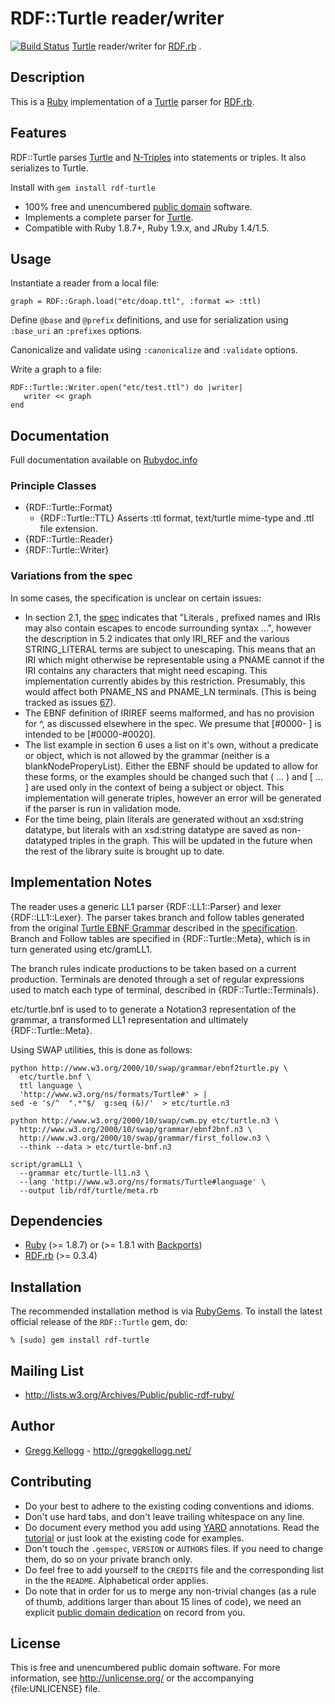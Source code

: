 # RDF::Turtle reader/writer
[![Build Status](https://secure.travis-ci.org/ruby-rdf/rdf-turtle.png?branch=master)](http://travis-ci.org/ruby-rdf/rdf-turtle)
[Turtle][] reader/writer for [RDF.rb][RDF.rb] .

## Description
This is a [Ruby][] implementation of a [Turtle][] parser for [RDF.rb][].

## Features
RDF::Turtle parses [Turtle][Turtle] and [N-Triples][N-Triples] into statements or triples. It also serializes to Turtle.

Install with `gem install rdf-turtle`

* 100% free and unencumbered [public domain](http://unlicense.org/) software.
* Implements a complete parser for [Turtle][].
* Compatible with Ruby 1.8.7+, Ruby 1.9.x, and JRuby 1.4/1.5.

## Usage
Instantiate a reader from a local file:

    graph = RDF::Graph.load("etc/doap.ttl", :format => :ttl)

Define `@base` and `@prefix` definitions, and use for serialization using `:base_uri` an `:prefixes` options.

Canonicalize and validate using `:canonicalize` and `:validate` options.

Write a graph to a file:

    RDF::Turtle::Writer.open("etc/test.ttl") do |writer|
       writer << graph
    end

## Documentation
Full documentation available on [Rubydoc.info][Turtle doc]

### Principle Classes
* {RDF::Turtle::Format}
  * {RDF::Turtle::TTL}
    Asserts :ttl format, text/turtle mime-type and .ttl file extension.
* {RDF::Turtle::Reader}
* {RDF::Turtle::Writer}

### Variations from the spec
In some cases, the specification is unclear on certain issues:

* In section 2.1, the [spec][Turtle] indicates that "Literals ,
  prefixed names and IRIs may also contain escapes to encode surrounding syntax ...",
  however the description in 5.2 indicates that only IRI\_REF and the various STRING\_LITERAL terms
  are subject to unescaping. This means that an IRI which might otherwise be representable using a PNAME
  cannot if the IRI contains any characters that might need escaping. This implementation currently abides
  by this restriction. Presumably, this would affect both PNAME\_NS and PNAME\_LN terminals.
  (This is being tracked as issues [67](http://www.w3.org/2011/rdf-wg/track/issues/67)).
* The EBNF definition of IRIREF seems malformed, and has no provision for \^, as discussed elsewhere in the spec.
  We presume that [#0000- ] is intended to be [#0000-#0020].
* The list example in section 6 uses a list on it's own, without a predicate or object, which is not allowed
  by the grammar (neither is a blankNodeProperyList). Either the EBNF should be updated to allow for these
  forms, or the examples should be changed such that ( ... ) and [ ... ] are used only in the context of being
  a subject or object. This implementation will generate triples, however an error will be generated if the
  parser is run in validation mode.
* For the time being, plain literals are generated without an xsd:string datatype, but literals with an xsd:string
  datatype are saved as non-datatyped triples in the graph. This will be updated in the future when the rest of the
  library suite is brought up to date.

## Implementation Notes
The reader uses a generic LL1 parser {RDF::LL1::Parser} and lexer {RDF::LL1::Lexer}. The parser takes branch and follow
tables generated from the original [Turtle EBNF Grammar][Turtle EBNF] described in the [specification][Turtle]. Branch and Follow tables are specified in {RDF::Turtle::Meta}, which is in turn
generated using etc/gramLL1.

The branch rules indicate productions to be taken based on a current production. Terminals are denoted
through a set of regular expressions used to match each type of terminal, described in {RDF::Turtle::Terminals}.

etc/turtle.bnf is used to to generate a Notation3 representation of the grammar, a transformed LL1 representation and ultimately {RDF::Turtle::Meta}.

Using SWAP utilities, this is done as follows:

    python http://www.w3.org/2000/10/swap/grammar/ebnf2turtle.py \
      etc/turtle.bnf \
      ttl language \
      'http://www.w3.org/ns/formats/Turtle#' > |
    sed -e 's/^  ".*"$/  g:seq (&)/'  > etc/turtle.n3
      
    python http://www.w3.org/2000/10/swap/cwm.py etc/turtle.n3 \
      http://www.w3.org/2000/10/swap/grammar/ebnf2bnf.n3 \
      http://www.w3.org/2000/10/swap/grammar/first_follow.n3 \
      --think --data > etc/turtle-bnf.n3
    
    script/gramLL1 \
      --grammar etc/turtle-ll1.n3 \
      --lang 'http://www.w3.org/ns/formats/Turtle#language' \
      --output lib/rdf/turtle/meta.rb
    
      
## Dependencies

* [Ruby](http://ruby-lang.org/) (>= 1.8.7) or (>= 1.8.1 with [Backports][])
* [RDF.rb](http://rubygems.org/gems/rdf) (>= 0.3.4)

## Installation

The recommended installation method is via [RubyGems](http://rubygems.org/).
To install the latest official release of the `RDF::Turtle` gem, do:

    % [sudo] gem install rdf-turtle

## Mailing List
* <http://lists.w3.org/Archives/Public/public-rdf-ruby/>

## Author
* [Gregg Kellogg](http://github.com/gkellogg) - <http://greggkellogg.net/>

## Contributing
* Do your best to adhere to the existing coding conventions and idioms.
* Don't use hard tabs, and don't leave trailing whitespace on any line.
* Do document every method you add using [YARD][] annotations. Read the
  [tutorial][YARD-GS] or just look at the existing code for examples.
* Don't touch the `.gemspec`, `VERSION` or `AUTHORS` files. If you need to
  change them, do so on your private branch only.
* Do feel free to add yourself to the `CREDITS` file and the corresponding
  list in the the `README`. Alphabetical order applies.
* Do note that in order for us to merge any non-trivial changes (as a rule
  of thumb, additions larger than about 15 lines of code), we need an
  explicit [public domain dedication][PDD] on record from you.

## License
This is free and unencumbered public domain software. For more information,
see <http://unlicense.org/> or the accompanying {file:UNLICENSE} file.

[Ruby]:         http://ruby-lang.org/
[RDF]:          http://www.w3.org/RDF/
[YARD]:         http://yardoc.org/
[YARD-GS]:      http://rubydoc.info/docs/yard/file/docs/GettingStarted.md
[PDD]:          http://lists.w3.org/Archives/Public/public-rdf-ruby/2010May/0013.html
[RDF.rb]:       http://rubydoc.info/github/ruby-rdf/rdf/master/frames
[Backports]:    http://rubygems.org/gems/backports
[N-Triples]:    http://www.w3.org/TR/rdf-testcases/#ntriples
[Turtle]:       http://www.w3.org/TR/turtle/
[Turtle doc]:   http://rubydoc.info/github/ruby-rdf/rdf-turtle/master/file/README.markdown
[Turtle EBNF]:  https://dvcs.w3.org/hg/rdf/raw-file/efcf7e8a6272/rdf-turtle/turtle.bnf